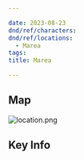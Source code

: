 ```yaml
---

date: 2023-08-23
dnd/ref/characters:
dnd/ref/locations:
  - Marea
tags:
title: Marea

---
```


## Map

![location.png](/images/dnd/location.png)

## Key Info

